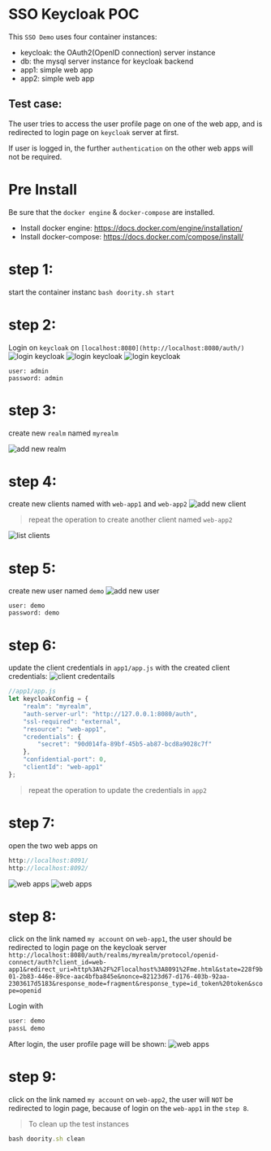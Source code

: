 SSO Keycloak POC
=====================
This `SSO Demo` uses four container instances:
- keycloak: the OAuth2(OpenID connection) server instance
- db: the mysql server instance for keycloak backend
- app1: simple web app
- app2: simple web app


## Test case:
The user tries to access the user profile page on one of the web app,
and is redirected to login page on `keycloak` server at first.

If user is logged in, the further `authentication` on the other web apps will
not be required.


# Pre Install
Be sure that the `docker engine` & `docker-compose` are installed.

- Install docker engine: https://docs.docker.com/engine/installation/
- Install docker-compose: https://docs.docker.com/compose/install/


# step 1: 
start the container instanc
`bash doority.sh start`


# step 2: 
Login on `keycloak` on `[localhost:8080](http://localhost:8080/auth/)`
![login keycloak](img/01.heic)
![login keycloak](img/02.heic)
![login keycloak](img/03.heic)

```angular2html
user: admin
password: admin
```


# step 3: 
create new `realm` named `myrealm`

![add new realm](img/add_realm.png)


# step 4: 
create new clients named with `web-app1` and `web-app2`
![add new client](img/add_client_web_app1.png)

> repeat the operation to create another client named `web-app2`

![list clients](img/create_clients.png)

# step 5:
create new user named `demo`
![add new user](img/add_user_demo.png)
```angular2html
user: demo
password: demo
```


# step 6:
update the client credentials in `app1/app.js` with the created client credentials:
![ client credentails](img/client_credentials.png)
```javascript
//app1/app.js
let keycloakConfig = {
    "realm": "myrealm",
    "auth-server-url": "http://127.0.0.1:8080/auth",
    "ssl-required": "external",
    "resource": "web-app1",
    "credentials": {
        "secret": "90d014fa-89bf-45b5-ab87-bcd8a9028c7f"
    },
    "confidential-port": 0,
    "clientId": "web-app1"
};
```

> repeat the operation to update the credentials in `app2`

# step 7:
open the two web apps on
```javascript
http://localhost:8091/
http://localhost:8092/
```
![ web apps](img/web_app1.png)
![ web apps](img/web_app2.png)

# step 8:
click on the link named `my account` on `web-app1`, the user should be redirected
to login page on the keycloak server `http://localhost:8080/auth/realms/myrealm/protocol/openid-connect/auth?client_id=web-app1&redirect_uri=http%3A%2F%2Flocalhost%3A8091%2Fme.html&state=228f9b01-2b83-446e-89ce-aac4bfba845e&nonce=82123d67-d176-403b-92aa-2303617d5183&response_mode=fragment&response_type=id_token%20token&scope=openid`

Login with
```javascript
user: demo
passL demo
```
After login, the user profile page will be shown:
![ web apps](img/user_profile.png)


# step 9:
click on the link named `my account` on `web-app2`, the user will `NOT` be redirected 
to login page, because of login on the `web-app1` in the `step 8`.



> To clean up the test instances
```javascript
bash doority.sh clean
```
